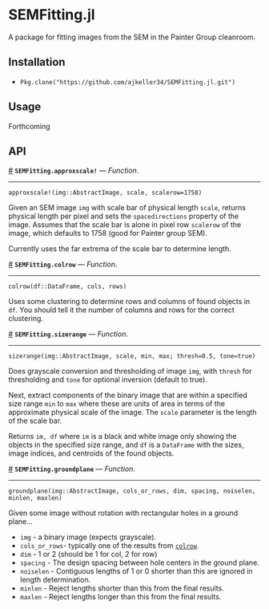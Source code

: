 
<a id='SEMFitting.jl-1'></a>

# SEMFitting.jl


A package for fitting images from the SEM in the Painter Group cleanroom.


<a id='Installation-1'></a>

## Installation


  * `Pkg.clone("https://github.com/ajkeller34/SEMFitting.jl.git")`


<a id='Usage-1'></a>

## Usage


Forthcoming


<a id='API-1'></a>

## API

<a id='SEMFitting.approxscale!' href='#SEMFitting.approxscale!'>#</a>
**`SEMFitting.approxscale!`** &mdash; *Function*.

---


`approxscale!(img::AbstractImage, scale, scalerow=1758)`

Given an SEM image `img` with scale bar of physical length `scale`, returns physical length per pixel and sets the `spacedirections` property of the image. Assumes that the scale bar is alone in pixel row `scalerow` of the image, which defaults to 1758 (good for Painter group SEM).

Currently uses the far extrema of the scale bar to determine length.

<a id='SEMFitting.colrow' href='#SEMFitting.colrow'>#</a>
**`SEMFitting.colrow`** &mdash; *Function*.

---


`colrow(df::DataFrame, cols, rows)`

Uses some clustering to determine rows and columns of found objects in `df`. You should tell it the number of columns and rows for the correct clustering.

<a id='SEMFitting.sizerange' href='#SEMFitting.sizerange'>#</a>
**`SEMFitting.sizerange`** &mdash; *Function*.

---


`sizerange(img::AbstractImage, scale, min, max; thresh=0.5, tone=true)`

Does grayscale conversion and thresholding of image `img`, with `thresh` for thresholding and `tone` for optional inversion (default to true).

Next, extract components of the binary image that are within a specified size range `min` to `max` where these are units of area in terms of the approximate physical scale of the image. The `scale` parameter is the length of the scale bar.

Returns `im, df` where `im` is a black and white image only showing the objects in the specified size range, and `df` is a `DataFrame` with the sizes, image indices, and centroids of the found objects.

<a id='SEMFitting.groundplane' href='#SEMFitting.groundplane'>#</a>
**`SEMFitting.groundplane`** &mdash; *Function*.

---


`groundplane(img::AbstractImage, cols_or_rows, dim, spacing, noiselen, minlen, maxlen)`

Given some image without rotation with rectangular holes in a ground plane...

  * `img` - a binary image (expects grayscale).
  * `cols_or_rows`- typically one of the results from [`colrow`](index.md#SEMFitting.colrow).
  * `dim` - 1 or 2 (should be 1 for col, 2 for row)
  * `spacing` - The design spacing between hole centers in the ground plane.
  * `noiselen` - Contiguous lengths of 1 or 0 shorter than this are ignored in length determination.
  * `minlen` - Reject lengths shorter than this from the final results.
  * `maxlen` - Reject lengths longer than this from the final results.

